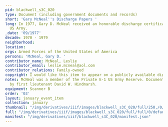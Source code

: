 ```yaml
---
pid: blackwell_s3C_020
type: Document (including government documents and records)
short: 'Gary McNeal''s Discharge Papers '
long: In 1977, Gary D. McNeal received an honorable discharge certificate from the
  US Army.
_date: '09/1977'
decade: 1970 - 1979
neighborhood: 
location: 
orgs: Armed Forces of the United States of America
persons: 'McNeal, Gary D. '
contributor_name: McNeal, Leslie
contributor_email: leslie.mcneal@aol.com
contributor_relations: Family-owned
copyright: I would like this item to appear on a publicly available digital archive
notes: McNeal was a member of the Private E-1 US Army Reserve. Document was signed
  by first lieutenant David W. Hindmarsh.
equipment: Scanner B
order: '03'
layout: january_event_item
collection: january
thumbnail: "/img/derivatives/iiif/images/blackwell_s3C_020/full/250,/0/default.jpg"
full: "/img/derivatives/iiif/images/blackwell_s3C_020/full/full/0/default.jpg"
manifest: "/img/derivatives/iiif/blackwell_s3C_020/manifest.json"
---
```

